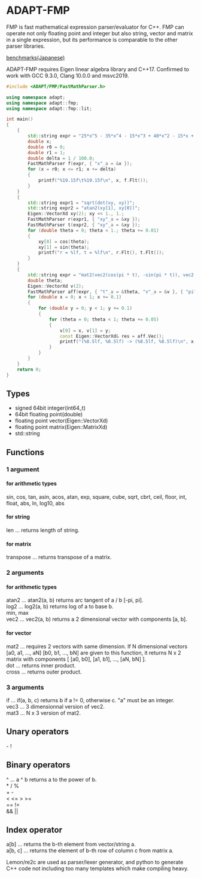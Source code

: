#  ADAPT-FMP

FMP is fast mathematical expression parser/evaluator for C++. 
FMP can operate not only floating point and integer but also string, vector and matrix in a single expression, but its performance is comparable to the other parser libraries.

[benchmarks(Japanese)](https://kenkyu-note.hatenablog.com/entry/2021/01/19/191218)

ADAPT-FMP requires Eigen linear algebra library and C++17.
Confirmed to work with GCC 9.3.0, Clang 10.0.0 and msvc2019.

```cpp
#include <ADAPT/FMP/FastMathParser.h>

using namespace adapt;
using namespace adapt::fmp;
using namespace adapt::fmp::lit;

int main()
{
	{
		std::string expr = "25*x^5 - 35*x^4 - 15*x^3 + 40*x^2 - 15*x + 1";
		double x;
		double r0 = 0;
		double r1 = 1;
		double delta = 1 / 100.0;
		FastMathParser f(expr, { "x"_a = &x });
		for (x = r0; x <= r1; x += delta)
		{
			printf("%19.15f\t%19.15f\n", x, f.Flt());
		}
	}
	{
		std::string expr1 = "sqrt(dot(xy, xy))";
		std::string expr2 = "atan2(xy[1], xy[0])";
		Eigen::VectorXd xy(2); xy << 1., 1.;
		FastMathParser r(expr1, { "xy"_a = &xy });
		FastMathParser t(expr2, { "xy"_a = &xy });
		for (double theta = 0; theta < 1.; theta += 0.01)
		{
			xy[0] = cos(theta);
			xy[1] = sin(theta);
			printf("r = %lf, t = %lf\n", r.Flt(), t.Flt());
		}
	}
	{
		std::string expr = "mat2(vec2(cos(pi * t), -sin(pi * t)), vec2(sin(pi * t), cos(pi * t)))*v + vec2(0.1, 0.5)";
		double theta;
		Eigen::VectorXd v(2);
		FastMathParser aff(expr, { "t"_a = &theta, "v"_a = &v }, { "pi"_c = 3.1415926535897932});
		for (double x = 0; x < 1; x += 0.1)
		{
			for (double y = 0; y < 1; y += 0.1)
			{
				for (theta = 0; theta < 1; theta += 0.05)
				{
					v[0] = x, v[1] = y;
					const Eigen::VectorXd& res = aff.Vec();
					printf("(%8.5lf, %8.5lf) -> (%8.5lf, %8.5lf)\n", x, y, res[0], res[1]);
				}
			}
		}
	}
	return 0;
}
```

## Types
*  signed 64bit integer(int64_t)
*  64bit floating point(double)
*  floating point vector(Eigen::VectorXd)
*  floating point matrix(Eigen::MatrixXd)
*  std::string

## Functions
### 1 argument
#### for arithmetic types
sin, cos, tan, asin, acos, atan, exp, square, cube, sqrt, cbrt, ceil, floor, int, float, abs,
ln, log10, abs
#### for string
len ... returns length of string.
#### for matrix
transpose ... returns transpose of a matrix.

### 2 arguments
#### for arithmetic types
atan2 ... atan2(a, b) returns arc tangent of a / b [-pi, pi].  
log2 ... log2(a, b) returns log of a to base b.  
min, max  
vec2 ... vec2(a, b) returns a 2 dimensional vector with components [a, b].
#### for vector
mat2 ... requires 2 vectors with same dimension. If N dimensional vectors [a0, a1, ..., aN] [b0, b1, ..., bN] are given to this function, it returns N x 2 matrix with components [ [a0, b0], [a1, b1], ..., [aN, bN] ].  
dot ... returns inner product.  
cross ... returns outer product.  


### 3 arguments
if ... if(a, b, c) returns b if a != 0, otherwise c. "a" must be an integer.  
vec3 ... 3 dimensionnal version of vec2.  
mat3 ... N x 3 version of mat2.  

## Unary operators
\- !

## Binary operators
^ ... a ^ b returns a to the power of b.  
\* / %  
\+ \-   
< <= > >=  
== !=  
&& ||  

## Index operator
a[b] ... returns the b-th element from vector/string a.  
a[b, c] ... returns the element of b-th row of column c from matrix a.  

Lemon/re2c are used as parser/lexer generator, and python to generate C++ code not including too many templates which make compiling heavy.
